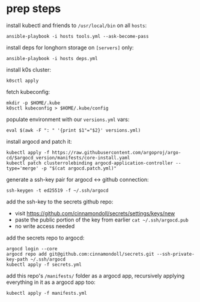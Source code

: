 # prep steps

install kubectl and friends to `/usr/local/bin` on all `hosts`:

    ansible-playbook -i hosts tools.yml --ask-become-pass

install deps for longhorn storage on `[servers]` only:

    ansible-playbook -i hosts deps.yml

install k0s cluster:

    k0sctl apply

fetch kubeconfig:

    mkdir -p $HOME/.kube
    k0sctl kubeconfig > $HOME/.kube/config

populate environment with our `versions.yml` vars:

    eval $(awk -F ": " '{print $1"="$2}' versions.yml)

install argocd and patch it:

    kubectl apply -f https://raw.githubusercontent.com/argoproj/argo-cd/$argocd_version/manifests/core-install.yaml
    kubectl patch clusterrolebinding argocd-application-controller --type='merge' -p "$(cat argocd.patch.yml)"

generate a ssh-key pair for argocd <-> github connection:

    ssh-keygen -t ed25519 -f ~/.ssh/argocd

add the ssh-key to the secrets github repo:

- visit https://github.com/cinnamondoll/secrets/settings/keys/new
- paste the public portion of the key from earlier `cat ~/.ssh/argocd.pub`
- no write access needed

add the secrets repo to argocd:

    argocd login --core
    argocd repo add git@github.com:cinnamondoll/secrets.git --ssh-private-key-path ~/.ssh/argocd
    kubectl apply -f secrets.yml

add this repo's `/manifests/` folder as a argocd app, recursively applying everything in it as a argocd app too:

    kubectl apply -f manifests.yml

